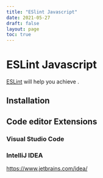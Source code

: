 ```yaml
---
title: "ESlint Javascript"
date: 2021-05-27
draft: false
layout: page
toc: true
---
```


# ESLint Javascript

[ESLint](https://eslint.org/) will help you achieve .

## Installation


## Code editor Extensions
### Visual Studio Code
### IntelliJ IDEA
https://www.jetbrains.com/idea/



